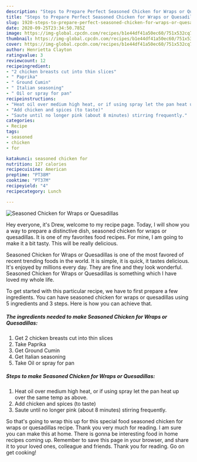 ```yaml
---
description: "Steps to Prepare Perfect Seasoned Chicken for Wraps or Quesadillas"
title: "Steps to Prepare Perfect Seasoned Chicken for Wraps or Quesadillas"
slug: 1920-steps-to-prepare-perfect-seasoned-chicken-for-wraps-or-quesadillas
date: 2020-09-25T23:34:50.785Z
image: https://img-global.cpcdn.com/recipes/b1e44df41a50ec60/751x532cq70/seasoned-chicken-for-wraps-or-quesadillas-recipe-main-photo.jpg
thumbnail: https://img-global.cpcdn.com/recipes/b1e44df41a50ec60/751x532cq70/seasoned-chicken-for-wraps-or-quesadillas-recipe-main-photo.jpg
cover: https://img-global.cpcdn.com/recipes/b1e44df41a50ec60/751x532cq70/seasoned-chicken-for-wraps-or-quesadillas-recipe-main-photo.jpg
author: Henrietta Clayton
ratingvalue: 3
reviewcount: 12
recipeingredient:
- "2 chicken breasts cut into thin slices"
- " Paprika"
- " Ground Cumin"
- " Italian seasoning"
- " Oil or spray for pan"
recipeinstructions:
- "Heat oil over medium high heat, or if using spray let the pan heat up over the same temp as above."
- "Add chicken and spices (to taste)"
- "Saute until no longer pink (about 8 minutes) stirring frequently."
categories:
- Recipe
tags:
- seasoned
- chicken
- for

katakunci: seasoned chicken for 
nutrition: 127 calories
recipecuisine: American
preptime: "PT38M"
cooktime: "PT37M"
recipeyield: "4"
recipecategory: Lunch

---
```



![Seasoned Chicken for Wraps or Quesadillas](https://img-global.cpcdn.com/recipes/b1e44df41a50ec60/751x532cq70/seasoned-chicken-for-wraps-or-quesadillas-recipe-main-photo.jpg)

Hey everyone, it's Drew, welcome to my recipe page. Today, I will show you a way to prepare a distinctive dish, seasoned chicken for wraps or quesadillas. It is one of my favorites food recipes. For mine, I am going to make it a bit tasty. This will be really delicious.



Seasoned Chicken for Wraps or Quesadillas is one of the most favored of recent trending foods in the world. It is simple, it is quick, it tastes delicious. It's enjoyed by millions every day. They are fine and they look wonderful. Seasoned Chicken for Wraps or Quesadillas is something which I have loved my whole life.


To get started with this particular recipe, we have to first prepare a few ingredients. You can have seasoned chicken for wraps or quesadillas using 5 ingredients and 3 steps. Here is how you can achieve that.

<!--inarticleads1-->

##### The ingredients needed to make Seasoned Chicken for Wraps or Quesadillas:

1. Get 2 chicken breasts cut into thin slices
1. Take  Paprika
1. Get  Ground Cumin
1. Get  Italian seasoning
1. Take  Oil or spray for pan




<!--inarticleads2-->

##### Steps to make Seasoned Chicken for Wraps or Quesadillas:

1. Heat oil over medium high heat, or if using spray let the pan heat up over the same temp as above.
1. Add chicken and spices (to taste)
1. Saute until no longer pink (about 8 minutes) stirring frequently.




So that's going to wrap this up for this special food seasoned chicken for wraps or quesadillas recipe. Thank you very much for reading. I am sure you can make this at home. There is gonna be interesting food in home recipes coming up. Remember to save this page in your browser, and share it to your loved ones, colleague and friends. Thank you for reading. Go on get cooking!
